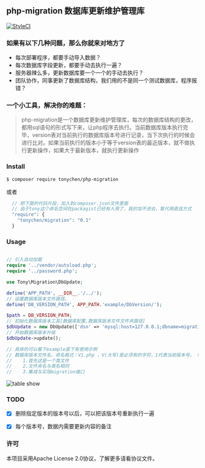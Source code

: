 ## php-migration 数据库更新维护管理库
[![StyleCI](https://styleci.io/repos/93504337/shield?branch=develop)](https://styleci.io/repos/93504337)

### 如果有以下几种问题，那么你就来对地方了
- 每次部署程序，都要手动导入数据？
- 每次数据库字段更新，都要手动去执行一遍？
- 服务器辣么多，更新数据库要一个一个的手动去执行？
- 团队协作，同事更新了数据库结构，我们用的不是同一个测试数据库，程序报错？

### 一个小工具，解决你的难题：
> php-migration是一个数据库更新维护管理库，每次的数据库结构的更改，都用sql语句的形式写下来，让php程序去执行。当前数据库版本执行完毕，version表对当前执行的数据库版本号进行记录，当下次执行的时候会进行比对。如果当前执行的版本小于等于version表的最近版本，就不做执行更新操作，如果大于最新版本，就执行更新操作

### Install
```bash
$ composer require tonychen/php-migration
```
或者
```php
  // 把下面的代码片段，加入到composer.json文件里面
  // 由于tony这个命名空间在packagist已经有人用了，我的加不进去，暂代用直连方式
  "require": {
    "tonychen/migration": "0.1"
  }
```

### Usage

```php

// 引入自动加载
require '../vendor/autoload.php';
require '../password.php';

use Tony\Migration\DbUpdate;

define('APP_PATH', __DIR__.'/../');
// 设置数据库版本文件路径。
define('DB_VERSION_PATH', APP_PATH.'example/DbVersion/');

$path = DB_VERSION_PATH;
// 初始化数据库版本工具[数据库配置,数据库版本文件文件夹路径]
$dbUpdate = new DbUpdate(['dsn' => 'mysql:host=127.0.0.1;dbname=migration;charset=utf8', 'user' => 'root', 'password' => '123456'], $path);
// 开始数据库版本升级
$dbUpdate->update();

// 具体的可以看下example底下有使用示例
// 数据库版本文件名，命名格式：V1.php ，V(大写)是必须有的字符，1代表当前版本号。 可以是>=1的任意整数，不可以重复
//    1.首先这是一个类文件
//    2.文件夹名与类名相同
//    3.集成与实现migration接口
````
![table show](images/2018/01/table-show.png)

### TODO
- [x] 删除指定版本的版本号以后，可以把该版本号重新执行一遍
- [x] 每个版本号，数据内需要更新内容的备注


### 许可
本项目采用Apache License 2.0协议，了解更多请看协议文件。

